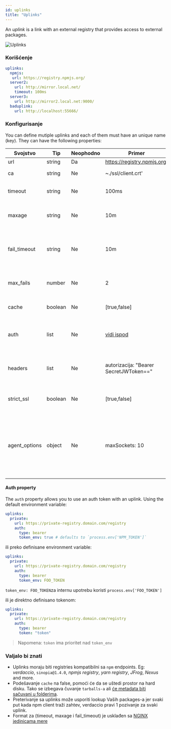 ```yaml
---
id: uplinks
title: "Uplinks"
---
```


An *uplink* is a link with an external registry that provides access to external packages.

![Uplinks](https://user-images.githubusercontent.com/558752/52976233-fb0e3980-33c8-11e9-8eea-5415e6018144.png)

### Korišćenje

```yaml
uplinks:
  npmjs:
   url: https://registry.npmjs.org/
  server2:
    url: http://mirror.local.net/
    timeout: 100ms
  server3:
    url: http://mirror2.local.net:9000/
  baduplink:
    url: http://localhost:55666/
```
### Konfigurisanje

You can define mutiple uplinks and each of them must have an unique name (key). They can have the following properties:

| Svojstvo      | Tip     | Neophodno | Primer                                 | Podrška  | Opis                                                                                                                                                                     | Podrazumevano     |
| ------------- | ------- | --------- | -------------------------------------- | -------- | ------------------------------------------------------------------------------------------------------------------------------------------------------------------------ | ----------------- |
| url           | string  | Da        | https://registry.npmjs.org/            | all      | Url registry-a                                                                                                                                                           | npmjs             |
| ca            | string  | Ne        | ~./ssl/client.crt'                     | all      | Put do SSL sertifikata                                                                                                                                                   | Nema ništa zadato |
| timeout       | string  | Ne        | 100ms                                  | all      | podesite novi timeout za request                                                                                                                                         | 30s               |
| maxage        | string  | Ne        | 10m                                    | all      | the time threshold to the cache is valid                                                                                                                                 | 2m                |
| fail_timeout  | string  | Ne        | 10m                                    | all      | definiše maksimalno vreme nakon kojeg zahtev postaje neuspešan                                                                                                           | 5m                |
| max_fails     | number  | Ne        | 2                                      | all      | limitira maksimalni broj neuspelih zahteva                                                                                                                               | 2                 |
| cache         | boolean | Ne        | [true,false]                           | >= 2.1   | keširanje svih tarballs iz storage-a                                                                                                                                     | true              |
| auth          | list    | Ne        | [vidi ispod](uplinks.md#auth-property) | >= 2.5   | dodeljuje zaglavlje 'Authorization' [više informacija](http://blog.npmjs.org/post/118393368555/deploying-with-npm-private-modules)                                       | onemogućeno       |
| headers       | list    | Ne        | autorizacija: "Bearer SecretJWToken==" | all      | lista korisničkih, prilagođenih zaglavlja za uplink                                                                                                                      | onemogućeno       |
| strict_ssl    | boolean | Ne        | [true,false]                           | > = 3.0  | If true, zahteva da SSL certifikat bude validan.                                                                                                                         | true              |
| agent_options | object  | Ne        | maxSockets: 10                         | >= 4.0.2 | options for the HTTP or HTTPS Agent responsible for managing uplink connection persistence and reuse [more info](https://nodejs.org/api/http.html#http_class_http_agent) | Nema ništa zadato |

#### Auth property

The `auth` property allows you to use an auth token with an uplink. Using the default environment variable:

```yaml
uplinks:
  private:
    url: https://private-registry.domain.com/registry
    auth:
      type: bearer
      token_env: true # defaults to `process.env['NPM_TOKEN']`
```

ili preko definisane environment variable:

```yaml
uplinks:
  private:
    url: https://private-registry.domain.com/registry
    auth:
      type: bearer
      token_env: FOO_TOKEN
```

`token_env: FOO_TOKEN`za internu upotrebu koristi `process.env['FOO_TOKEN']`

ili je direktno definisano tokenom:

```yaml
uplinks:
  private:
    url: https://private-registry.domain.com/registry
    auth:
      type: bearer
      token: "token"
```

> Napomena: `token` ima prioritet nad `token_env`

### Valjalo bi znati

* Uplinks moraju biti registries kompatibilni sa `npm` endpoints. Eg: *verdaccio*, `sinopia@1.4.0`, *npmjs registry*, *yarn registry*, *JFrog*, *Nexus* and more.
* Podešavanje `cache` na false, pomoći će da se uštedi prostor na hard disku. Tako se izbegava čuvanje `tarballs-a` ali [će metadata biti sačuvani u folderima](https://github.com/verdaccio/verdaccio/issues/391).
* Preterivanje sa uplinks može usporiti lookup Vaših packages-a jer svaki put kada npm client traži zahtev, verdaccio pravi 1 pozivanje za svaki uplink.
* Format za (timeout, maxage i fail_timeout) je usklađen sa [NGINX jedinicama mere](http://nginx.org/en/docs/syntax.html)
